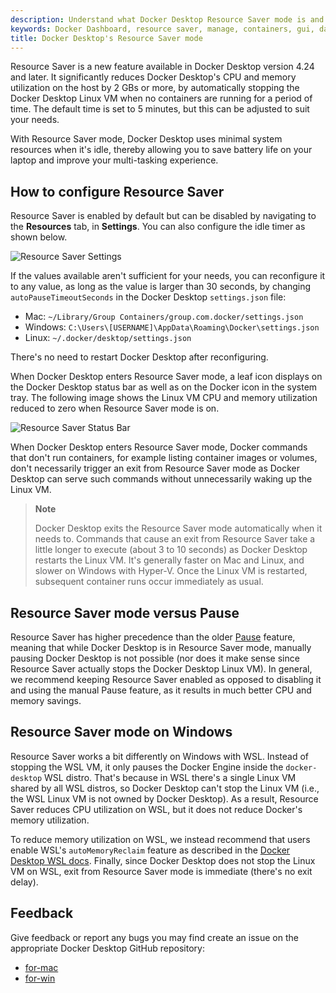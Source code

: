 ```yaml
---
description: Understand what Docker Desktop Resource Saver mode is and how to configure it
keywords: Docker Dashboard, resource saver, manage, containers, gui, dashboard, user manual
title: Docker Desktop's Resource Saver mode
---
```


Resource Saver is a new feature available in Docker Desktop version 4.24 and later. It significantly reduces Docker
Desktop's CPU and memory utilization on the host by 2 GBs or more, by
automatically stopping the Docker Desktop Linux VM when no containers are
running for a period of time. The default time is set to 5 minutes, but this can be adjusted to suit your needs.

With Resource Saver mode, Docker Desktop uses minimal system resources when it's idle, thereby
allowing you to save battery life on your laptop and improve your multi-tasking
experience.

## How to configure Resource Saver 

Resource Saver is enabled by default but can be disabled by navigating to the **Resources** tab, in **Settings**. You can also configure the idle
timer as shown below.

![Resource Saver Settings](../images/resource-saver-settings.png)

If the values available aren't sufficient for your
needs, you can reconfigure it to any value, as long as the value is larger than 30 seconds, by
changing `autoPauseTimeoutSeconds` in the Docker Desktop `settings.json` file: 

  - Mac: `~/Library/Group Containers/group.com.docker/settings.json`
  - Windows: `C:\Users\[USERNAME]\AppData\Roaming\Docker\settings.json`
  - Linux: `~/.docker/desktop/settings.json`

There's no need to restart Docker Desktop after reconfiguring. 

When Docker Desktop enters Resource Saver mode, a leaf icon displays on the
Docker Desktop status bar as well as on the Docker icon in
the system tray. The following image shows the Linux VM CPU and memory utilization reduced
to zero when Resource Saver mode is on. 

![Resource Saver Status Bar](../images/resource-saver-status-bar.png)

When Docker Desktop enters Resource Saver mode, Docker commands that don't run
containers, for example listing container images or volumes, don't necessarily
trigger an exit from Resource Saver mode as Docker Desktop can serve such
commands without unnecessarily waking up the Linux VM.

> **Note**
>
> Docker Desktop exits the Resource Saver mode automatically when it needs to.
> Commands that cause an exit from Resource Saver take a little longer to execute
> (about 3 to 10 seconds) as Docker Desktop restarts the Linux VM.
> It's generally faster on Mac and Linux, and slower on Windows with Hyper-V.
> Once the Linux VM is restarted, subsequent container runs occur immediately as usual.

## Resource Saver mode versus Pause

Resource Saver has higher precedence than the older [Pause](pause.md) feature,
meaning that while Docker Desktop is in Resource Saver mode, manually pausing
Docker Desktop is not possible (nor does it make sense since Resource Saver
actually stops the Docker Desktop Linux VM). In general, we recommend keeping
Resource Saver enabled as opposed to disabling it and using the manual Pause
feature, as it results in much better CPU and memory savings.

## Resource Saver mode on Windows

Resource Saver works a bit differently on Windows with WSL. Instead of
stopping the WSL VM, it only pauses the Docker Engine inside the
`docker-desktop` WSL distro. That's because in WSL there's a single Linux VM
shared by all WSL distros, so Docker Desktop can't stop the Linux VM (i.e.,
the WSL Linux VM is not owned by Docker Desktop). As a result, Resource Saver
reduces CPU utilization on WSL, but it does not reduce Docker's memory
utilization. 

To reduce memory utilization on WSL, we instead recommend that
users enable WSL's `autoMemoryReclaim` feature as described in the
[Docker  Desktop WSL docs](../wsl/_index.md). Finally, since Docker Desktop does not
stop the Linux VM on WSL, exit from Resource Saver mode is immediate (there's
no exit delay).

## Feedback

Give feedback or report any bugs you may find  create an issue on the appropriate Docker
  Desktop GitHub repository:
  - [for-mac](https://github.com/docker/for-mac)
  - [for-win](https://github.com/docker/for-win)
